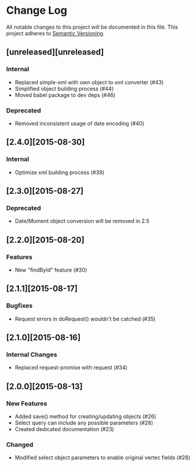 # Change Log
All notable changes to this project will be documented in this file.
This project adheres to [Semantic Versioning](http://semver.org/).

## [unreleased][unreleased]
### Internal
* Replaced simple-xml with own object to xml converter (#43)
* Simplified object building process (#44)
* Moved babel package to dev deps (#46)

### Deprecated
* Removed inconsistent usage of date encoding (#40)

## [2.4.0][2015-08-30]
### Internal
* Optimize xml building process (#39)

## [2.3.0][2015-08-27]
### Deprecated
* Date/Moment object conversion will be removed in 2.5

## [2.2.0][2015-08-20]
### Features
* New "findById" feature (#30)

## [2.1.1][2015-08-17]
### Bugfixes
* Request errors in doRequest() wouldn't be catched (#35)

## [2.1.0][2015-08-16]
### Internal Changes
* Replaced request-promise with request (#34)

## [2.0.0][2015-08-13]
### New Features
* Added save() method for creating/updating objects (#26)
* Select query can include any possible parameters (#28)
* Created dedicated documentation (#23)

### Changed
* Modified select object parameters to enable original vertec fields (#28)
